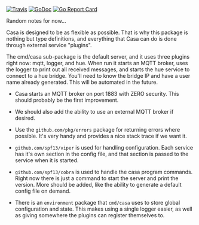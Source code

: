 [![Travis](https://img.shields.io/travis/casaplatform/casa.svg)]() 
[![GoDoc](https://godoc.org/github.com/casaplatform/casa?status.svg)](https://godoc.org/github.com/casaplatform/casa)
[![Go Report Card](https://goreportcard.com/badge/github.com/casaplatform/casa)](https://goreportcard.com/report/github.com/casaplatform/casa)

Random notes for now...

Casa is designed to be as flexible as possible. That is why this package is
nothing but type definitions, and everything that Casa can do is done through 
external service "plugins". 

The cmd/casa sub-package is the 
default server, and it uses three plugins right now: mqtt, logger, and hue. When
run it starts an MQTT broker, uses the logger to print out all received
messages, and starts the hue service to connect to a hue bridge. You'll need to
know the bridge IP and have a user name already generated. This will be
automated in the future. 


* Casa starts an MQTT broker on port 1883 with ZERO security. This should
  probably be the first improvement.

* We should also add the ability to use an external MQTT broker if desired.

* Use the `github.com/pkg/errors` package for returning errors where possible. 
  It's very handy and provides a nice stack trace if we want it.

* `github.com/spf13/viper` is used for handling configuration. Each service has 
  it's own section in the config file, and that section is passed to the service
  when it is started. 

* `github.com/spf13/cobra` is used to handle the casa program commands. Right now
  there is just a command to start the server and print the version. More should
  be added, like the ability to generate a default config file on demand.

* There is an `environment` package that `cmd/casa` uses to store global
  configuration and state. This makes using a single logger easier, as well as 
  giving somewhere the plugins can register themselves to. 
